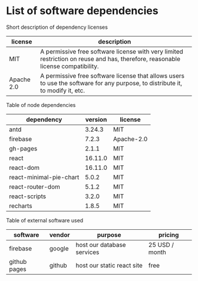 # List of software dependencies

Short description of dependency licenses

| license    | description                                                                                                                     |
| ---------- | ------------------------------------------------------------------------------------------------------------------------------- |
| MIT        | A permissive free software license with very limited restriction on reuse and has, therefore, reasonable license compatibility. |
| Apache 2.0 | A permissive free software license that allows users to use the software for any purpose, to distribute it, to modify it, etc.  |

Table of node dependencies

| dependency              | version | license    |
| ----------------------- | ------- | ---------- |
| antd                    | 3.24.3  | MIT        |
| firebase                | 7.2.3   | Apache-2.0 |
| gh-pages                | 2.1.1   | MIT        |
| react                   | 16.11.0 | MIT        |
| react-dom               | 16.11.0 | MIT        |
| react-minimal-pie-chart | 5.0.2   | MIT        |
| react-router-dom        | 5.1.2   | MIT        |
| react-scripts           | 3.2.0   | MIT        |
| recharts                | 1.8.5   | MIT        |

Table of external software used

| software     | vendor | purpose                    | pricing        |
| ------------ | ------ | -------------------------- | -------------- |
| firebase     | google | host our database services | 25 USD / month |
| github pages | github | host our static react site | free           |
